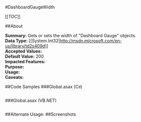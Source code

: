 #DashboardGaugeWidth

[[_TOC_]]

##About

**Summary:**  Gets or sets the width of "Dashboard Gauge" objects.   
**Data Type:** [[System.Int32|http://msdn.microsoft.com/en-us/library/td2s409d]]  
**Accepted Values:**   
**Default Value:** 200  
**Impacted Features:**   
**Purpose:**   
**Usage:**   
**Caveats:**   

##Code Samples
###Global.asax (C♯)

```csharp
```

###Global.asax (VB.NET)

```visualbasic
```
##Alternate Usage: 
##Screenshots
